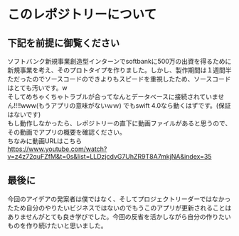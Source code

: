 # このレポジトリーについて

## 下記を前提に御覧ください
ソフトバンク新規事業創造型インターンでsoftbankに500万の出資を得るために新規事業を考え、そのプロトタイプを作りました。しかし、製作期間は１週間半ただったのでソースコードのできよりもスピードを重視したため、ソースコードはとても汚いです。w  
そしてめちゃくちゃトラブルが合ってなんとデータベースに接続されていません!!!!www(もうアプリの意味がないｗｗ)
でもswift 4.0なら動くはずです。(保証はないです)  
もし動作しなかったら、レポジトリーの直下に動画ファイルがあると思うので、その動画でアプリの概要を確認ください。  
ちなみに動画URLはこちら  
https://www.youtube.com/watch?v=z4z72quFZfM&t=0s&list=LLDzjcdvG7UhZR9T8A7mkjNA&index=35

## 最後に
今回のアイデアの発案者は僕ではなく、そしてプロジェクトリーダーではなかったため自分のやりたいビジネスではないのでもうこのアプリが更新されることはありませんがとても良き学びでした。今回の反省を活かしながら自分の作りたいものを作り続けたいと思いました。
